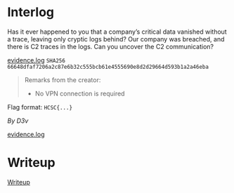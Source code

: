 # Interlog

Has it ever happened to you that a company’s critical data vanished without a trace, leaving only cryptic logs behind? Our company was breached, and there is C2 traces in the logs. Can you uncover the C2 communication?

[evidence.log](files/evidence.log) `SHA256 66648dfaf7206a2c87e6b32c555bcb61e4555690e8d2d29664d593b1a2a46eba`

> Remarks from the creator:
> - No VPN connection is required

Flag format: `HCSC{...}`

*By D3v*

[evidence.log](files/evidence.log)

# Writeup

[Writeup](WRITEUP.md)
